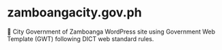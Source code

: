 # zamboangacity.gov.ph

:construction: City Government of Zamboanga WordPress site using Government Web Template (GWT) following DICT web standard rules.
